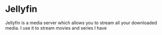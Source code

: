 # Jellyfin

Jellyfin is a media server which allows you to stream all your downloaded media. I use it to stream movies and series I have